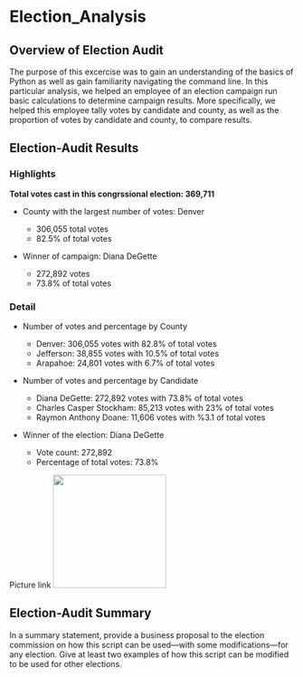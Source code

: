 # Election_Analysis

## Overview of Election Audit
The purpose of this excercise was to gain an understanding of the basics of Python as well as gain familiarity navigating the command line. In this particular analysis, we helped an employee of an election campaign run basic calculations to determine campaign results. More specifically, we helped this employee tally votes by candidate and county, as well as the proportion of votes by candidate and county, to compare results.

## Election-Audit Results


### Highlights


**Total votes cast in this congrssional election: 369,711**


* County with the largest number of votes: Denver
  * 306,055 total votes
  * 82.5% of total votes
  
 
* Winner of campaign: Diana DeGette
  * 272,892 votes
  * 73.8% of total votes


### Detail


* Number of votes and percentage by County
  * Denver: 306,055 votes with 82.8% of total votes
  * Jefferson: 38,855 votes with 10.5% of total votes
  * Arapahoe: 24,801 votes with 6.7% of total votes


* Number of votes and percentage by Candidate
  * Diana DeGette: 272,892 votes with 73.8% of total votes
  * Charles Casper Stockham: 85,213 votes with 23% of total votes
  * Raymon Anthony Doane: 11,606 votes with %3.1 of total votes


* Winner of the election: Diana DeGette
  * Vote count: 272,892
  * Percentage of total votes: 73.8%

Picture link
<img src="" width="200" height="200" />

## Election-Audit Summary
In a summary statement, provide a business proposal to the election commission on how this script can be used—with some modifications—for any election. Give at least two examples of how this script can be modified to be used for other elections.
